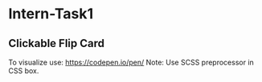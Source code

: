 # Intern-Task1
## Clickable Flip Card

To visualize use: https://codepen.io/pen/
Note: Use SCSS preprocessor in CSS box.
